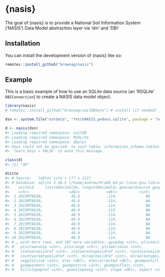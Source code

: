 
<!-- README.md is generated from README.Rmd. Please edit that file -->

# {nasis}

<!-- badges: start -->
<!-- badges: end -->

The goal of {nasis} is to provide a National Soil Information System
(‘NASIS’) Data Model abstraction layer via ‘dm’ and ‘DBI’

## Installation

You can install the development version of {nasis} like so:

``` r
remotes::install_github("brownag/nasis")
```

## Example

This is a basic example of how to use an SQLite data source (an
‘RSQLite’ `DBIConnection`) to create a NASIS data model object.

``` r
library(nasis)
# remotes::install_github("brownag/soilDBdata") # install (if needed)

dsn <- system.file("extdata", "fetchNASIS_pedons.sqlite", package = "soilDBdata")

d <- nasis(dsn)
#> Loading required namespace: soilDB
#> Loading required namespace: RSQLite
#> Loading required namespace: dbplyr
#> Keys could not be queried: no such table: information_schema.tables. Use
#> `learn_keys = FALSE` to mute this message.

class(d)
#> [1] "dm"

d$site
#> # Source:   table<`site`> [?? x 112]
#> # Database: sqlite 3.38.5 [/home/andrew/R/x86_64-pc-linux-gnu-library/4.2/soilDBdata/extdata/fetchNASIS_pedons.sqlite]
#>    usiteid     latstddecimalde… longstddecimald… geocoordsource gpspositionaler…
#>    <chr>                  <dbl>            <dbl>          <int>            <dbl>
#>  1 2015MT6630…             48.8            -114.             NA               NA
#>  2 2015MT6630…             48.6            -114.             NA               NA
#>  3 2015MT6630…             48.6            -114.             NA               NA
#>  4 2015MT6630…             48.4            -113.             NA               NA
#>  5 2015MT6630…             48.9            -114.             NA               NA
#>  6 2015MT6630…             48.9            -114.             NA               NA
#>  7 2015MT6630…             48.9            -114.             NA               NA
#>  8 2015MT6630…             48.9            -114.             NA               NA
#>  9 2015MT6630…             48.9            -114.             NA               NA
#> 10 2015MT6630…             48.9            -114.             NA               NA
#> # … with more rows, and 107 more variables: gpspdop <int>, plsssection <int>,
#> #   plsstownship <chr>, plssrange <chr>, plssmeridian <int>,
#> #   stateareaiidref <int>, stateareatypeiidref <int>, countyareaiidref <int>,
#> #   countyareatypeiidref <int>, mlraareaiidref <int>, mlraareatypeiidref <int>,
#> #   vegplotsize <int>, elev <dbl>, elevcorrected <dbl>, geomposhill <int>,
#> #   geomposmntn <int>, geompostrce <int>, geomposflats <int>,
#> #   hillslopeprof <int>, geomslopeseg <int>, slope <dbl>, aspect <int>, …
```
